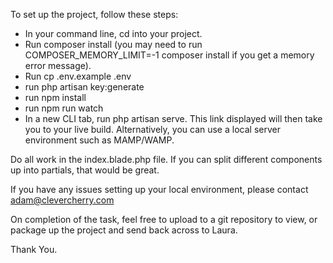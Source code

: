To set up the project, follow these steps:

- In your command line, cd into your project.
- Run composer install (you may need to run COMPOSER_MEMORY_LIMIT=-1 composer install if you get a memory error message).
- Run cp .env.example .env
- run php artisan key:generate
- run npm install
- run npm run watch
- In a new CLI tab, run php artisan serve. This link displayed will then take you to your live build. Alternatively, you can use a local server environment such as MAMP/WAMP.

Do all work in the index.blade.php file. If you can split different components up into partials, that would be great.

If you have any issues setting up your local environment, please contact adam@clevercherry.com

On completion of the task, feel free to upload to a git repository to view, or package up the project and send back across to Laura.

Thank You.